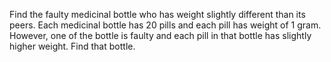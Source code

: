 Find the faulty medicinal bottle who has weight slightly different than its peers. Each medicinal bottle has 20 pills and each pill has weight of 1 gram. However, one of the bottle is faulty and each pill in that bottle has slightly higher weight. Find that bottle.
